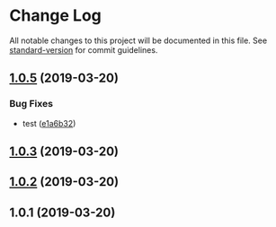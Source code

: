 # Change Log

All notable changes to this project will be documented in this file. See [standard-version](https://github.com/conventional-changelog/standard-version) for commit guidelines.

## [1.0.5](https://github.com/xiaolei/ic-single/compare/v1.0.4...v1.0.5) (2019-03-20)


### Bug Fixes

* test ([e1a6b32](https://github.com/xiaolei/ic-single/commit/e1a6b32))



## [1.0.3](https://github.com/xiaolei/ic-single/compare/v1.0.2...v1.0.3) (2019-03-20)



## [1.0.2](https://github.com/xiaolei/ic-single/compare/v1.0.1...v1.0.2) (2019-03-20)



<a name="1.0.1"></a>
## 1.0.1 (2019-03-20)
